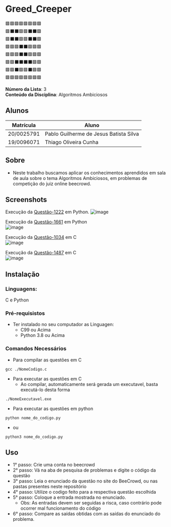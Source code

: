 # Greed_Creeper 
🟩🟩🟩🟩🟩🟩🟩🟩 <br>
🟩⬛⬛🟩🟩⬛⬛🟩 <br>
🟩⬛⬛🟩🟩⬛⬛🟩 <br>
🟩🟩🟩⬛⬛🟩🟩🟩 <br>
🟩🟩🟩⬛⬛🟩🟩🟩 <br>
🟩🟩⬛⬛⬛⬛🟩🟩 <br>
🟩🟩⬛🟩🟩⬛🟩🟩 <br>
🟩🟩🟩🟩🟩🟩🟩🟩 <br>

**Número da Lista**: 3 <br>
**Conteúdo da Disciplina**: Algoritmos Ambiciosos <br>

## Alunos
|Matrícula | Aluno |
| -- | -- |
| 20/0025791  |  Pablo Guilherme de Jesus Batista Silva |
| 19/0096071  |  Thiago Oliveira Cunha |

## Sobre 
- Neste trabalho buscamos aplicar os conhecimentos aprendidos em sala de aula sobre o tema Algoritmos Ambiciosos, em problemas de competição do juiz online beecrowd.

## Screenshots

Execução da [Questão-1222](https://github.com/projeto-de-algoritmos/Greed_Creeper/tree/master/Thiago/Questao%201222) em Python.
![image](https://github.com/projeto-de-algoritmos/Greed_Creeper/assets/71983200/1ad0316f-2dae-40b7-9538-c046456c112d)

Execução da [Questão-1661](https://github.com/projeto-de-algoritmos/Greed_Creeper/tree/master/Thiago/Questao%201661) em Python <br>
![image](https://github.com/projeto-de-algoritmos/Greed_Creeper/assets/71983200/6ae01f72-e54e-4331-b197-f87deeab9572)


Execução da [Questão-1034](https://github.com/projeto-de-algoritmos/Greed_Creeper/tree/master/Pablo) em C <br>
![image](https://github.com/projeto-de-algoritmos/Greed_Creeper/assets/71983200/2f8f9437-7517-4981-af78-d3147df95cda)


Execução da [Questão-1487](https://github.com/projeto-de-algoritmos/Greed_Creeper/tree/master/Pablo) em C <br>
![image](https://github.com/projeto-de-algoritmos/Greed_Creeper/assets/71983200/57089dca-39ff-4343-9f46-d41f6aada43c)


## Instalação 

### **Linguagens:** 
C e Python

### **Pré-requisistos**
* Ter instalado no seu computador as Linguagen:
    * C99 ou Acima
    * Python 3.8 ou Acima

### **Comandos Necessários**
* Para compilar as questões em C
```
gcc ./NomeCodigo.c 
```
* Para executar as questões em C
    * Ao compilar, automaticamente será gerada um executavel, basta executá-lo desta forma
```
./NomeExecutavel.exe
```
* Para executar as questões em python
```
python nome_do_codigo.py
```

* ou
```
python3 nome_do_codigo.py
```

## Uso 

* 1° passo: Crie uma conta no beecrowd 
* 2° passo: Vá na aba de pesquisa de problemas e digite o código da questão
* 3° passo: Leia o enunciado da questão no site do BeeCrowd, ou nas pastas presentes neste repositório
* 4° passo: Utilize o codigo feito para a respectiva questão escolhida
* 5° passo: Coloque a entrada mostrada no enunciado.
    * Obs: As entradas devem ser seguidas a risca, caso contrário pode ocorrer mal funcionamento do código
* 6° passo: Compare as saídas obtidas com as saídas do enunciado do problema.
    




